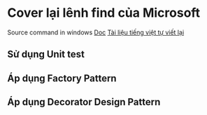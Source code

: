 # Cover lại lênh find của Microsoft
Source command in windows [Doc](https://learn.microsoft.com/en-us/windows-server/administration/windows-commands/find)
[Tài liệu tiếng việt tự viết lại](https://docs.google.com/document/d/1xYqGRWiA4zShC8jx8JDEUQgg_xp9d5CK7U6irgDLro8/edit?usp=sharing)

## Sử dụng Unit test
## Áp dụng Factory Pattern
## Áp dụng Decorator Design Pattern

